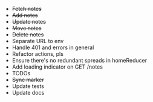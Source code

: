 - ~~Fetch notes~~
- ~~Add notes~~
- ~~Update notes~~
- ~~Move notes~~
- ~~Delete notes~~
- Separate URL to env
- Handle 401 and errors in general
- Refactor actions, pls
- Ensure there's no redundant spreads in homeReducer
- Add loading indicator on GET /notes
- TODOs
- ~~Sync marker~~
- Update tests
- Update docs
